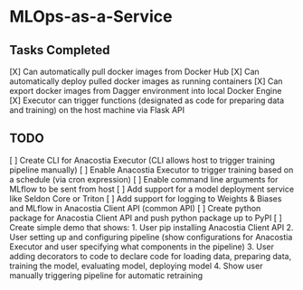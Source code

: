 # MLOps-as-a-Service

## Tasks Completed
[X] Can automatically pull docker images from Docker Hub
[X] Can automatically deploy pulled docker images as running containers
[X] Can export docker images from Dagger environment into local Docker Engine
[X] Executor can trigger functions (designated as code for preparing data and training) on the host machine via Flask API

## TODO
[ ] Create CLI for Anacostia Executor (CLI allows host to trigger training pipeline manually)
[ ] Enable Anacostia Executor to trigger training based on a schedule (via cron expression)
[ ] Enable command line arguments for MLflow to be sent from host
[ ] Add support for a model deployment service like Seldon Core or Triton
[ ] Add support for logging to Weights & Biases and MLflow in Anacostia Client API (common API)
[ ] Create python package for Anacostia Client API and push python package up to PyPI
[ ] Create simple demo that shows:
    1. User pip installing Anacostia Client API
    2. User setting up and configuring pipeline (show configurations for Anacostia Executor and user specifying what components in the pipeline)
    3. User adding decorators to code to declare code for loading data, preparing data, training the model, evaluating model, deploying model
    4. Show user manually triggering pipeline for automatic retraining

